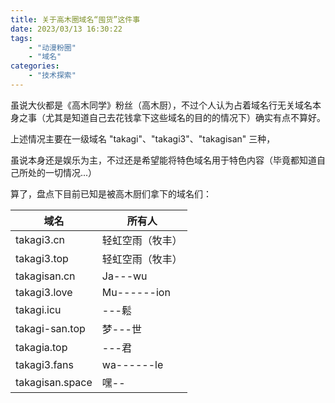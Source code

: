 ```yaml
---
title: 关于高木圈域名“囤货”这件事
date: 2023/03/13 16:30:22
tags: 
    - "动漫粉圈"
    - "域名"
categories:
    - "技术探索"
---
```

虽说大伙都是《高木同学》粉丝（高木厨），不过个人认为占着域名行无关域名本身之事（尤其是知道自己去花钱拿下这些域名的目的的情况下）确实有点不算好。

上述情况主要在一级域名 "takagi"、"takagi3"、"takagisan" 三种，

虽说本身还是娱乐为主，不过还是希望能将特色域名用于特色内容（毕竟都知道自己所处的一切情况...）

算了，盘点下目前已知是被高木厨们拿下的域名们：

| 域名           | 所有人                       |
| -------------- | ---------------------------- |
| takagi3.cn     | 轻虹空雨（牧丰）                         |
| takagi3.top     | 轻虹空雨（牧丰）                         |
| takagisan.cn   | Ja---wu                       |
| takagi3.love   | Mu------ion                  |
| takagi.icu     | ---鬆                         |
| takagi-san.top | 梦---世                       |
| takagia.top | ---君                       |
| takagi3.fans | wa------le                       |
| takagisan.space | 嘿--    |
